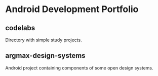 # Android Development Portfolio

## __codelabs__
Directory with simple study projects.

## __argmax-design-systems__
Android project containing components of some open design systems.
